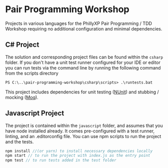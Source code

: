 # Pair Programming Workshop 

Projects in various languages for the PhillyXP Pair Programming / TDD Workshop requiring no additional configuration and minimal dependencies.

## C# Project

The solution and corresponding project files can be found within the `csharp` folder.
If you don't have a unit test runner configured for your IDE or editor you can run tests via the command line by running the following command from the scripts directory

```
PS C:\..\pair-programming-workshop\csharp\scripts> .\runtests.bat 

```
This project includes dependencies for unit testing ([NUnit](http://nunit.org/)) and stubbing / mocking ([Moq](https://github.com/moq/moq4)).

## Javascript Project

The project is contained within the `javascript` folder, and assumes that you have node installed already. It comes pre-configured with a test runner, linting, and an .editorconfig file. You can use npm scripts to run the project and the tests.

``` javascript
npm install //(or yarn) to install necessary dependencies locally
npm start // to run the project with index.js as the entry point
npm test // to run tests added in the test folder
```